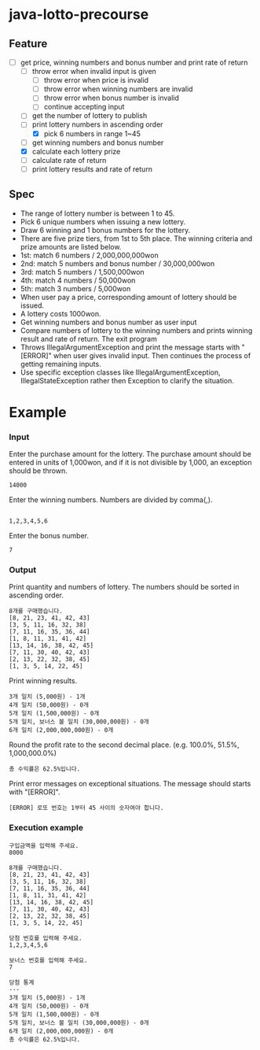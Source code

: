 # java-lotto-precourse

## Feature

- [ ] get price, winning numbers and bonus number and print rate of return
    - [ ] throw error when invalid input is given
        - [ ] throw error when price is invalid
        - [ ] throw error when winning numbers are invalid
        - [ ] throw error when bonus number is invalid
        - [ ] continue accepting input
    - [ ] get the number of lottery to publish
    - [ ] print lottery numbers in ascending order
        - [x] pick 6 numbers in range 1~45
    - [ ] get winning numbers and bonus number
    - [x] calculate each lottery prize
    - [ ] calculate rate of return
    - [ ] print lottery results and rate of return

## Spec

- The range of lottery number is between 1 to 45.
- Pick 6 unique numbers when issuing a new lottery.
- Draw 6 winning and 1 bonus numbers for the lottery.
- There are five prize tiers, from 1st to 5th place. The winning criteria and
prize amounts are listed below.
- 1st: match 6 numbers / 2,000,000,000won
- 2nd: match 5 numbers and bonus number / 30,000,000won
- 3rd: match 5 numbers / 1,500,000won
- 4th: match 4 numbers  / 50,000won
- 5th: match 3 numbers  / 5,000won
- When user pay a price, corresponding amount of lottery should be issued.
- A lottery costs 1000won.
- Get winning numbers and bonus number as user input
- Compare numbers of lottery to the winning numbers and prints winning result
and rate of return. The exit program
- Throws IllegalArgumentException and print the message starts with "[ERROR]"
when user gives invalid input. Then continues the process of getting 
remaining inputs.
- Use specific exception classes like IllegalArgumentException,
IllegalStateException rather then Exception to clarify the situation.

# Example

### Input 

Enter the purchase amount for the lottery. The purchase amount should be entered
in units of 1,000won, and if it is not divisible by 1,000, an exception should
be thrown.

```
14000
```

Enter the winning numbers. Numbers are divided by comma(,).

```

1,2,3,4,5,6
```

Enter the bonus number.

```
7
```

### Output

Print quantity and numbers of lottery. The numbers should be sorted in ascending
order.

```
8개를 구매했습니다.
[8, 21, 23, 41, 42, 43] 
[3, 5, 11, 16, 32, 38] 
[7, 11, 16, 35, 36, 44] 
[1, 8, 11, 31, 41, 42] 
[13, 14, 16, 38, 42, 45] 
[7, 11, 30, 40, 42, 43] 
[2, 13, 22, 32, 38, 45] 
[1, 3, 5, 14, 22, 45]
```

Print winning results.

```
3개 일치 (5,000원) - 1개
4개 일치 (50,000원) - 0개
5개 일치 (1,500,000원) - 0개
5개 일치, 보너스 볼 일치 (30,000,000원) - 0개
6개 일치 (2,000,000,000원) - 0개
```

Round the profit rate to the second decimal place. (e.g. 100.0%, 51.5%, 1,000,000.0%)

```
총 수익률은 62.5%입니다.
```

Print error messages on exceptional situations. The message should starts with
"[ERROR]".

```
[ERROR] 로또 번호는 1부터 45 사이의 숫자여야 합니다.
```

### Execution example

```
구입금액을 입력해 주세요.
8000

8개를 구매했습니다.
[8, 21, 23, 41, 42, 43] 
[3, 5, 11, 16, 32, 38] 
[7, 11, 16, 35, 36, 44] 
[1, 8, 11, 31, 41, 42] 
[13, 14, 16, 38, 42, 45] 
[7, 11, 30, 40, 42, 43] 
[2, 13, 22, 32, 38, 45] 
[1, 3, 5, 14, 22, 45]

당첨 번호를 입력해 주세요.
1,2,3,4,5,6

보너스 번호를 입력해 주세요.
7

당첨 통계
---
3개 일치 (5,000원) - 1개
4개 일치 (50,000원) - 0개
5개 일치 (1,500,000원) - 0개
5개 일치, 보너스 볼 일치 (30,000,000원) - 0개
6개 일치 (2,000,000,000원) - 0개
총 수익률은 62.5%입니다.
```
